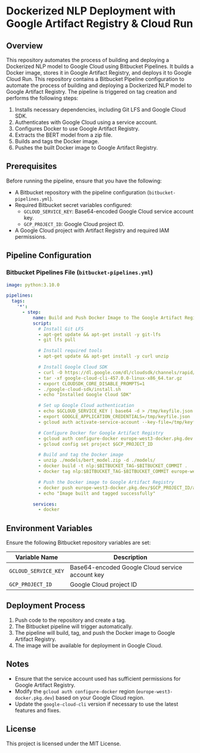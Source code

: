 # Dockerized NLP Deployment with Google Artifact Registry & Cloud Run

## Overview
This repository automates the process of building and deploying a Dockerized NLP model to Google Cloud using Bitbucket Pipelines. It builds a Docker image, stores it in Google Artifact Registry, and deploys it to Google Cloud Run.
This repository contains a Bitbucket Pipeline configuration to automate the process of building and deploying a Dockerized NLP model to Google Artifact Registry. The pipeline is triggered on tag creation and performs the following steps:

1. Installs necessary dependencies, including Git LFS and Google Cloud SDK.
2. Authenticates with Google Cloud using a service account.
3. Configures Docker to use Google Artifact Registry.
4. Extracts the BERT model from a zip file.
5. Builds and tags the Docker image.
6. Pushes the built Docker image to Google Artifact Registry.

## Prerequisites
Before running the pipeline, ensure that you have the following:

- A Bitbucket repository with the pipeline configuration (`bitbucket-pipelines.yml`).
- Required Bitbucket secret variables configured:
  - `GCLOUD_SERVICE_KEY`: Base64-encoded Google Cloud service account key.
  - `GCP_PROJECT_ID`: Google Cloud project ID.
- A Google Cloud project with Artifact Registry and required IAM permissions.

## Pipeline Configuration
### Bitbucket Pipelines File (`bitbucket-pipelines.yml`)
```yaml
image: python:3.10.0

pipelines:
  tags:
    '*':
      - step:
          name: Build and Push Docker Image to The Google Artifact Registry.
          script:
            # Install Git LFS
            - apt-get update && apt-get install -y git-lfs
            - git lfs pull

            # Install required tools
            - apt-get update && apt-get install -y curl unzip

            # Install Google Cloud SDK
            - curl -O https://dl.google.com/dl/cloudsdk/channels/rapid/downloads/google-cloud-cli-457.0.0-linux-x86_64.tar.gz
            - tar -xf google-cloud-cli-457.0.0-linux-x86_64.tar.gz
            - export CLOUDSDK_CORE_DISABLE_PROMPTS=1
            - ./google-cloud-sdk/install.sh
            - echo "Installed Google Cloud SDK"

            # Set up Google Cloud authentication
            - echo $GCLOUD_SERVICE_KEY | base64 -d > /tmp/keyfile.json
            - export GOOGLE_APPLICATION_CREDENTIALS=/tmp/keyfile.json
            - gcloud auth activate-service-account --key-file=/tmp/keyfile.json

            # Configure Docker for Google Artifact Registry
            - gcloud auth configure-docker europe-west3-docker.pkg.dev
            - gcloud config set project $GCP_PROJECT_ID

            # Build and tag the Docker image
            - unzip ./models/bert_model.zip -d ./models/
            - docker build -t nlp:$BITBUCKET_TAG-$BITBUCKET_COMMIT .
            - docker tag nlp:$BITBUCKET_TAG-$BITBUCKET_COMMIT europe-west3-docker.pkg.dev/$GCP_PROJECT_ID/assistant-images/nlp:$BITBUCKET_TAG-$BITBUCKET_COMMIT

            # Push the Docker image to Google Artifact Registry
            - docker push europe-west3-docker.pkg.dev/$GCP_PROJECT_ID/assistant-images/nlp:$BITBUCKET_TAG-$BITBUCKET_COMMIT
            - echo "Image built and tagged successfully"

          services:
            - docker
```

## Environment Variables
Ensure the following Bitbucket repository variables are set:

| Variable Name          | Description |
|------------------------|-------------|
| `GCLOUD_SERVICE_KEY`   | Base64-encoded Google Cloud service account key |
| `GCP_PROJECT_ID`       | Google Cloud project ID |

## Deployment Process
1. Push code to the repository and create a tag.
2. The Bitbucket pipeline will trigger automatically.
3. The pipeline will build, tag, and push the Docker image to Google Artifact Registry.
4. The image will be available for deployment in Google Cloud.

## Notes
- Ensure that the service account used has sufficient permissions for Google Artifact Registry.
- Modify the `gcloud auth configure-docker` region (`europe-west3-docker.pkg.dev`) based on your Google Cloud region.
- Update the `google-cloud-cli` version if necessary to use the latest features and fixes.

## License
This project is licensed under the MIT License.

